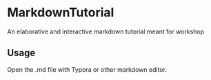 # MarkdownTutorial

An elaborative and interactive markdown tutorial meant for workshop

## Usage

Open the .md file with Typora or other markdown editor.
